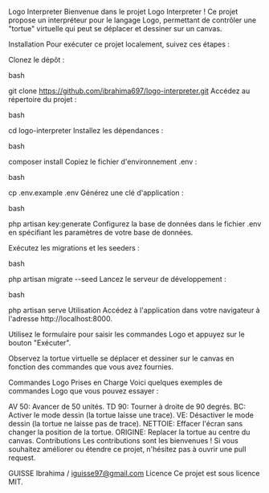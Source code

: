 Logo Interpreter
Bienvenue dans le projet Logo Interpreter ! Ce projet propose un interpréteur pour le langage Logo, permettant de contrôler une "tortue" virtuelle qui peut se déplacer et dessiner sur un canvas.

Installation
Pour exécuter ce projet localement, suivez ces étapes :

Clonez le dépôt :

bash

git clone https://github.com/ibrahima697/logo-interpreter.git
Accédez au répertoire du projet :

bash

cd logo-interpreter
Installez les dépendances :

bash

composer install
Copiez le fichier d'environnement .env :

bash

cp .env.example .env
Générez une clé d'application :

bash

php artisan key:generate
Configurez la base de données dans le fichier .env en spécifiant les paramètres de votre base de données.

Exécutez les migrations et les seeders :

bash

php artisan migrate --seed
Lancez le serveur de développement :

bash

php artisan serve
Utilisation
Accédez à l'application dans votre navigateur à l'adresse http://localhost:8000.

Utilisez le formulaire pour saisir les commandes Logo et appuyez sur le bouton "Exécuter".

Observez la tortue virtuelle se déplacer et dessiner sur le canvas en fonction des commandes que vous avez fournies.

Commandes Logo Prises en Charge
Voici quelques exemples de commandes Logo que vous pouvez essayer :

AV 50: Avancer de 50 unités.
TD 90: Tourner à droite de 90 degrés.
BC: Activer le mode dessin (la tortue laisse une trace).
VE: Désactiver le mode dessin (la tortue ne laisse pas de trace).
NETTOIE: Effacer l'écran sans changer la position de la tortue.
ORIGINE: Replacer la tortue au centre du canvas.
Contributions
Les contributions sont les bienvenues ! Si vous souhaitez améliorer ou étendre ce projet, n'hésitez pas à ouvrir une pull request.


GUISSE Ibrahima / iguisse97@gmail.com
Licence
Ce projet est sous licence MIT.
